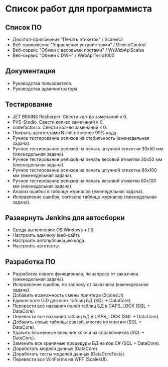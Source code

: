 # Список работ для программиста

## Список ПО
- Десктоп-приложение "Печать этикеток" / ScalesUI
- Веб-приложение "Управление устройствами" / DeviceControl
- Веб-сервис "Обмен с весовыми постами" / WsWebApiScales
- Веб-сервис "Обмен с DWH" / WebApiTerra1000

## Документация
- Руководства пользователя.
- Руководства администратора.

## Тестирование
- JET BRAINS Resharper. Свести кол-во замечаний к 0.
- PVS-Studio. Свести кол-во замечаний к 0.
- codefactor.io. Свести кол-во замечаний к 0.
- Покрыть автотестами NUnit не менее 90% кода.
- Ручное тестирование релизов на стабильность (еженедельная задача).
- Ручное тестирование релизов на печать штучной этикетки 30x50 мм (еженедельная задача).
- Ручное тестирование релизов на печать весовой этикетки 30x50 мм (еженедельная задача).
- Ручное тестирование релизов на печать штучной этикетки 80x100 мм (еженедельная задача).
- Ручное тестирование релизов на печать весовой этикетки 80x100 мм (еженедельная задача).
- Анализ ошибок в таблице журналов (еженедельная задача).
- Исправление ошибок, согласно таблице журналов (еженедельная задача).

## Развернуть Jenkins для автосборки
- Среда выполнения: OS Windows + IIS.
- Настроить админку (веб-сайт).
- Настроить автопубликацию кода.
- Настроить автотесты.

## Разработка ПО
- Разработка нового функционала, по запросу от заказчика (еженедельная задача).
- Исправление ошибок, по запросу от заказчика (еженедельная задача).
- Добавить возможность смены принтера (ScalesUI).
- Единое поле UID для всех таблиц БД (SQL + DataCore).
- Перевести все названия полей таблиц БД в CAPS_LOCK (SQL + DataCore).
- Перевести все названия таблиц БД в CAPS_LOCK  (SQL + DataCore).
- Добавить новые таблицы связей, многие ко многим (SQL + DataCore).
- Удалить вложенные внешние ключи из справочников (SQL + DataCore).
- Заменить все хранимые процедуры БД на код C# (SQL + DataCore).
- Доработать модели данных (DataCore).
- Доработать тесты моделей данных (DataCoreTests).
- Перевести все WinForms на WPF (ScalesUI).
